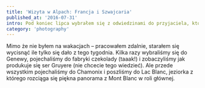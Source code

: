 ```yaml
---
title: 'Wizyta w Alpach: Francja i Szwajcaria'
published_at: '2016-07-31'
intro: Pod koniec lipca wybrałem się z odwiedzinami do przyjaciela, który pracował w CERN i mieszkał w pięknej wiosce otoczonej winnicami i górami. Pierwszy raz w życiu widziałem Alpy i od razu się w nich zakochałem.
category: 'photography'
---
```


Mimo że nie byłem na wakacjach – pracowałem zdalnie, starałem się wycisnąć ile tylko się dało z tego tygodnia. Kilka razy wybraliśmy się do Genewy, pojechaliśmy do fabryki czekolady (taaak!) i zobaczyliśmy jak produkuje się ser Gruyere (nie chcecie tego wiedzieć). Ale przede wszystkim pojechaliśmy do Chamonix i poszliśmy do Lac Blanc, jeziorka z którego rozciąga się piękna panorama z Mont Blanc w roli głównej.

<photo-lazy src="/stories/alpy/308.jpg" padding-bottom="66.666"></photo-lazy>

<photo-lazy src="/stories/alpy/309.jpg" padding-bottom="66.666"></photo-lazy>

<photo-lazy src="/stories/alpy/310.jpg" padding-bottom="66.666"></photo-lazy>

<photo-lazy src="/stories/alpy/311.jpg" padding-bottom="66.666"></photo-lazy>

<photo-lazy src="/stories/alpy/312.jpg" padding-bottom="66.666"></photo-lazy>

<photo-lazy src="/stories/alpy/313.jpg" padding-bottom="66.666"></photo-lazy>

<photo-lazy src="/stories/alpy/314.jpg" padding-bottom="66.666"></photo-lazy>

<photo-lazy src="/stories/alpy/315.jpg" padding-bottom="150"></photo-lazy>

<photo-lazy src="/stories/alpy/316.jpg" padding-bottom="150"></photo-lazy>

<photo-lazy src="/stories/alpy/317.jpg" padding-bottom="150"></photo-lazy>

<photo-lazy src="/stories/alpy/318.jpg" padding-bottom="66.666"></photo-lazy>

<photo-lazy src="/stories/alpy/319.jpg" padding-bottom="66.666"></photo-lazy>

<photo-lazy src="/stories/alpy/320.jpg" padding-bottom="66.666"></photo-lazy>

<photo-lazy src="/stories/alpy/321.jpg" padding-bottom="66.666"></photo-lazy>
